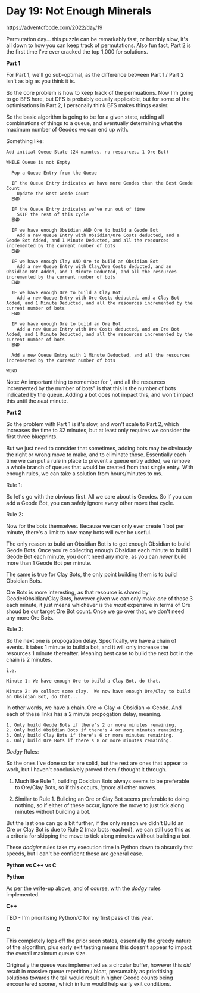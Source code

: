 # Day 19: Not Enough Minerals

https://adventofcode.com/2022/day/19

Permutation day... this puzzle can be remarkably fast, or horribly slow, it's all down to how you can keep track of permutations.  Also fun fact, Part 2 is the first time I've ever cracked the top 1,000 for solutions.

**Part 1**

For Part 1, we'll go sub-optimal, as the difference between Part 1 / Part 2 isn't as big as you think it is.

So the core problem is how to keep track of the permuations.  Now I'm going to go BFS here, but DFS is probably equally applicable, but for some of the optimisations in Part 2, I personally think BFS makes things easier.

So the basic algorithm is going to be for a given state, adding all combinations of things to a queue, and eventually determining what the maximum number of Geodes we can end up with.

Something like:

    Add initial Queue State (24 minutes, no resources, 1 Ore Bot)

    WHILE Queue is not Empty

      Pop a Queue Entry from the Queue

      IF the Queue Entry indicates we have more Geodes than the Best Geode Count
        Update the Best Geode Count
      END

      IF the Queue Entry indicates we've run out of time
        SKIP the rest of this cycle
      END

      IF we have enough Obsidian AND Ore to build a Geode Bot
        Add a new Queue Entry with Obsidian/Ore Costs deducted, and a Geode Bot Added, and 1 Minute Deducted, and all the resources incremented by the current number of bots
      END

      IF we have enough Clay AND Ore to build an Obsidian Bot
        Add a new Queue Entry with Clay/Ore Costs deducted, and an Obsidian Bot Added, and 1 Minute Deducted, and all the resources incremented by the current number of bots
      END

      IF we have enough Ore to build a Clay Bot
        Add a new Queue Entry with Ore Costs deducted, and a Clay Bot Added, and 1 Minute Deducted, and all the resources incremented by the current number of bots
      END

      IF we have enough Ore to build an Ore Bot
        Add a new Queue Entry with Ore Costs deducted, and an Ore Bot Added, and 1 Minute Deducted, and all the resources incremented by the current number of bots
      END

      Add a new Queue Entry with 1 Minute Deducted, and all the resources incremented by the current number of bots

    WEND

Note: An important thing to remember for ", and all the resources incremented by the number of bots" is that this is the number of bots indicated by the queue.  Adding a bot does not impact this, and won't impact this until the *next* minute.

**Part 2**

So the problem with Part 1 is it's slow, and won't scale to Part 2, which increases the time to 32 minutes, but at least only requires we consider the first three blueprints.

But we just need to consider that sometimes, adding bots may be obviously the right or wrong move to make, and to eliminate those.  Essentially each time we can put a rule in place to prevent a queue entry added, we remove a whole branch of queues that would be created from that single entry.  With enough rules, we can take a solution from hours/minutes to ms.

Rule 1:

So let's go with the obvious first.  All we care about is Geodes.  So if you can add a Geode Bot, you can safely ignore *every* other move that cycle.

Rule 2:

Now for the bots themselves.  Because we can only ever create 1 bot per minute, there's a limit to how many bots will ever be useful.

The only reason to build an Obsidian Bot is to get enough Obsidian to build Geode Bots.  Once you're collecting enough Obsidian each minute to build 1 Geode Bot each minute, you don't need any more, as you can *never* build more than 1 Geode Bot per minute.

The same is true for Clay Bots, the only point building them is to build Obsidian Bots.

Ore Bots is more interesting, as that resource is shared by Geode/Obsidian/Clay Bots, however given we can only make *one* of those 3 each minute, it just means whichever is the *most* expensive in terms of Ore shoud be our target Ore Bot count.  Once we go over that, we don't need any more Ore Bots.

Rule 3:

So the next one is propogation delay.  Specifically, we have a chain of events.  It takes 1 minute to build a bot, and it will only increase the resources 1 minute thereafter.  Meaning best case to build the next bot in the chain is 2 minutes.

    i.e.

    Minute 1: We have enough Ore to build a Clay Bot, do that.

    Minute 2: We collect some clay.  We now have enough Ore/Clay to build an Obsidian Bot, do that...

In other words, we have a chain.  Ore => Clay => Obsidian => Geode.  And each of these links has a 2 minute propogation delay, meaning.

    1. Only build Geode Bots if there's 2 or more minutes remaining.
    2. Only build Obsidian Bots if there's 4 or more minutes remaining.
    3. Only build Clay Bots if there's 6 or more minutes remaining.
    4. Only build Ore Bots if there's 8 or more minutes remaining.

*Dodgy* Rules:

So the ones I've done so far are solid, but the rest are ones that appear to work, but I haven't conclusively proved them / thought it through.

1. Much like Rule 1, building Obsidian Bots always seems to be preferable to Ore/Clay Bots, so if this occurs, *ignore* all other moves.

2. Similar to Rule 1.  Building an Ore or Clay Bot seems preferable to doing nothing, so if either of these occur, ignore the move to just tick along minutes without building a bot.

But the last one can go a bit further, if the only reason we didn't Build an Ore or Clay Bot is due to Rule 2 (max bots reached), we can still use this as a criteria for skipping the move to tick along minutes without building a bot.

These *dodgier* rules take my execution time in Python down to absurdly fast speeds, but I can't be confident these are general case.

**Python vs C++ vs C**

**Python**

As per the write-up above, and of course, with the *dodgy* rules implemented.

**C++**

TBD - I'm prioritising Python/C for my first pass of this year.

**C**

This completely lops off the prior seen states, essentially the greedy nature of the algorithm, plus early exit testing means this doesn't appear to impact the overall maximum queue size.

Originally the queue was implemented as a circular buffer, however this *did* result in massive queue repetition / bloat, presumably as prioritising solutions towards the tail would result in higher Geode counts being encountered sooner, which in turn would help early exit conditions.